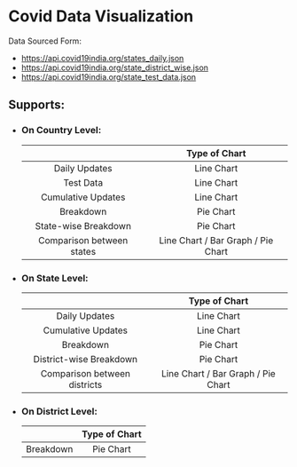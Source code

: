 # Covid Data Visualization
Data Sourced Form:
- https://api.covid19india.org/states_daily.json
- https://api.covid19india.org/state_district_wise.json
- https://api.covid19india.org/state_test_data.json

## Supports:
- ### On Country Level:
  |  | Type of Chart |
  |:-----:|:------------------:|
  | Daily Updates | Line Chart |
  | Test Data | Line Chart |
  | Cumulative Updates | Line Chart |
  | Breakdown | Pie Chart |
  | State-wise Breakdown | Pie Chart
  | Comparison between states | Line Chart \/ Bar Graph \/ Pie Chart |

- ### On State Level:
  |  | Type of Chart |
  |:-----:|:------------------:|
  | Daily Updates | Line Chart |
  | Cumulative Updates | Line Chart |
  | Breakdown | Pie Chart |
  | District-wise Breakdown | Pie Chart
  | Comparison between districts | Line Chart \/ Bar Graph \/ Pie Chart |

- ### On District Level:
  |  | Type of Chart |
  |:-----:|:------------------:|
  | Breakdown | Pie Chart |
